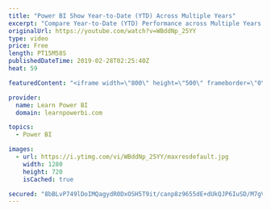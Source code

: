 ```yaml
---
title: "Power BI Show Year-to-Date (YTD) Across Multiple Years"
excerpt: "Compare Year-to-Date (YTD) Performance across Multiple Years!  👉 Download Power BI File in Video at: https://web.learnpowerbi.com/download/  This is not your average YTD Measure, this requires something extra special. And we show not one, but two different ways to solve this puzzle.  Links mentioned"
originalUrl: https://youtube.com/watch?v=WBddNp_25YY
type: video
price: Free
length: PT15M58S
publishedDateTime: 2019-02-28T02:25:40Z
heat: 59

featuredContent: "<iframe width=\"800\" height=\"500\" frameborder=\"0\" src=\"https://www.youtube.com/embed/WBddNp_25YY\" allow=\"accelerometer; autoplay; encrypted-media; gyroscope; picture-in-picture\" allowfullscreen></iframe>"

provider:
  name: Learn Power BI
  domain: learnpowerbi.com

topics:
  - Power BI

images:
  - url: https://i.ytimg.com/vi/WBddNp_25YY/maxresdefault.jpg
    width: 1280
    height: 720
    isCached: true

secured: "8bBLvP749lDoIMQagydR0DxOSH5T9it/canp8z9655dE+dUkQJP6IuSD/M7gVJ4lhUnwG1+BLe794nv8b4HGyUmfsOL5h78HG4Bl6LaG1XDY0h2Yn0TeCfgFzb/CPcEnbKY2MYkKHL0zZdk5oHx+ajH5A6bWt4R58Igpzqmn2q/d+/qh8hp3LtUY91mWyooVXv9GtykcYw+fnHjjPbXnS/5bfMTJOm+1pO1p8UPTTpHwV4Rom4+grPqYWMU5d9Dq0nBurHG6uT9/LrZXuC5Vx2TdDUHSRhq8OGuyT28duLg3ImqyYkWTwwKsLybjqiTLfwpYfiMfbhGNGstRoEBqlUuOy6ZL9NOr00lsaM0cVrKWhmbsDfi/XDJKN403l4z6EMpMMvRsuu/UUZf+J86Xr+YK2Q4xc+NIoT88SM+Vnfg=;tkHwRRtWGvXsgEbtXcSrGw=="
---
```


